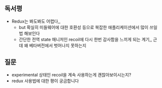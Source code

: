 ## 독서평
- Redux는 봐도봐도 어렵다,,
  - but 확실히 미들웨어에 대한 호환성 등으로 복잡한 애플리케이션에서 많이 쓰일법 해보인다
  - 간단한 전역 state 매니저인 recoil에 다시 한번 감사함을 느끼게 되는 계기,, 근데 왜 베타버전에서 벗어나지 못하는지

## 질문
- experimental 상태인 recoil을 계속 사용하는게 괜찮아보이시는지?
- redux 사용법에 대한 평이 궁금합니다
